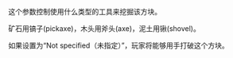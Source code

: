 这个参数控制使用什么类型的工具来挖掘该方块。

矿石用镐子(pickaxe)，木头用斧头(axe)，泥土用锹(shovel)。

如果设置为“Not specified（未指定）”，玩家将能够用手打破这个方块。
